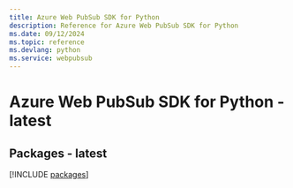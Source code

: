 ```yaml
---
title: Azure Web PubSub SDK for Python
description: Reference for Azure Web PubSub SDK for Python
ms.date: 09/12/2024
ms.topic: reference
ms.devlang: python
ms.service: webpubsub
---
```

# Azure Web PubSub SDK for Python - latest
## Packages - latest
[!INCLUDE [packages](web-pubsub-index.md)]